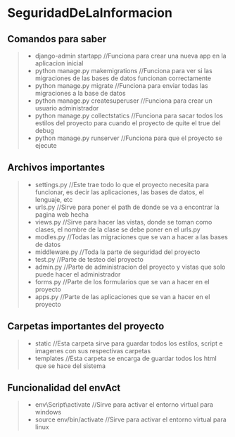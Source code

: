 # SeguridadDeLaInformacion

## Comandos para saber
> - django-admin startapp <NombreDeProyecto> //Funciona para crear una nueva app en la aplicacion inicial </br>
> - python manage.py makemigrations //Funciona para ver si las migraciones de las bases de datos funcionan correctamente </br>
> - python manage.py migrate //Funciona para enviar todas las migraciones a la base de datos </br>
> - python manage.py createsuperuser //Funciona para crear un usuario administrador </br>
> - python manage.py collectstatics //Funciona para sacar todos los estilos del proyecto para cuando el proyecto de quite el true del debug </br>
> - python manage.py runserver //Funciona para que el proyecto se ejecute </br>

## Archivos importantes
> - settings.py //Este trae todo lo que el proyecto necesita para funcionar, es decir las aplicaciones, las bases de datos, el lenguaje, etc </br>
> - urls.py //Sirve para poner el path de donde se va a encontrar la pagina web hecha </br>
> - views.py //Sirve para hacer las vistas, donde se toman como clases, el nombre de la clase se debe poner en el urls.py </br>
> - modles.py //Todas las migraciones que se van a hacer a las bases de datos
> - middleware.py //Toda la parte de seguridad del proyecto 
> - test.py //Parte de testeo del proyecto
> - admin.py //Parte de administracion del proyecto y vistas que solo puede hacer el administrador
> - forms.py //Parte de los formularios que se van a hacer en el proyecto
> - apps.py //Parte de las aplicaciones que se van a hacer en el proyecto

## Carpetas importantes del proyecto
> - static //Esta carpeta sirve para guardar todos los estilos, script e imagenes con sus respectivas carpetas </br>
> - templates //Esta carpeta se encarga de guardar todos los html que se hace del sistema </br>

## Funcionalidad del envAct
> - env\Script\activate //Sirve para activar el entorno virtual para windows
> - source env/bin/activate //Sirve para activar el entorno virtual para linux